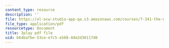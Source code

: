 ```yaml
---
content_type: resource
description: ''
file: https://ol-ocw-studio-app-qa.s3.amazonaws.com/courses/7-341-the-microbiome-and-drug-delivery-cross-species-communication-in-health-and-disease-spring-2018/b64bafbe53cee7c5a5684de2d36117d0_blD8f7MOhFQ.pdf
file_type: application/pdf
resourcetype: Document
title: 3play pdf file
uid: b64bafbe-53ce-e7c5-a568-4de2d36117d0
---
```

